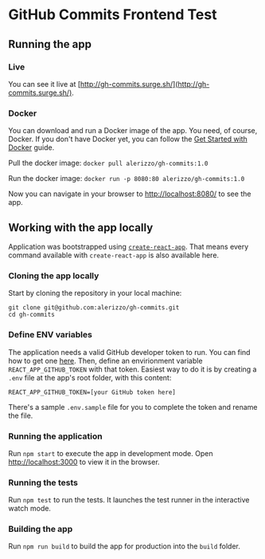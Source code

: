 # GitHub Commits Frontend Test

## Running the app

### Live

You can see it live at [http://gh-commits.surge.sh/](http://gh-commits.surge.sh/).

### Docker

You can download and run a Docker image of the app. You need, of course, Docker. If you don't have Docker yet, you can follow the [Get Started with Docker](https://www.docker.com/get-started) guide.

Pull the docker image:
`docker pull alerizzo/gh-commits:1.0`

Run the docker image:
`docker run -p 8080:80 alerizzo/gh-commits:1.0`

Now you can navigate in your browser to [http://localhost:8080/](http://localhost:8080/) to see the app.

## Working with the app locally

Application was bootstrapped using [`create-react-app`](https://github.com/facebook/create-react-app). That means every command available with `create-react-app` is also available here.

### Cloning the app locally

Start by cloning the repository in your local machine:

```
git clone git@github.com:alerizzo/gh-commits.git
cd gh-commits
```

### Define ENV variables

The application needs a valid GitHub developer token to run. You can find how to get one [here](https://help.github.com/en/github/authenticating-to-github/creating-a-personal-access-token-for-the-command-line). Then, define an envirionment variable `REACT_APP_GITHUB_TOKEN` with that token. Easiest way to do it is by creating a `.env` file at the app's root folder, with this content:

```
REACT_APP_GITHUB_TOKEN=[your GitHub token here]
```

There's a sample `.env.sample` file for you to complete the token and rename the file.

### Running the application

Run `npm start` to execute the app in development mode. Open [http://localhost:3000](http://localhost:3000) to view it in the browser.

### Running the tests

Run `npm test` to run the tests. It launches the test runner in the interactive watch mode.

### Building the app

Run `npm run build` to build the app for production into the `build` folder.
